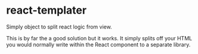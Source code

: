 react-templater
===============

Simply object to split react logic from view.

This is by far the a good solution but it works.
It simply splits off your HTML you would normally write within the React component to a separate library.

